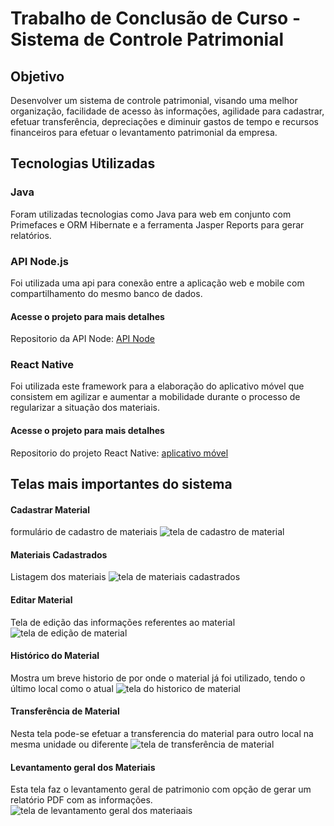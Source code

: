 # Trabalho de Conclusão de Curso - Sistema de Controle Patrimonial

## Objetivo
 Desenvolver um sistema de controle patrimonial, visando uma melhor organização, facilidade de acesso às informações, agilidade para cadastrar, efetuar transferência, depreciações e diminuir gastos de tempo e recursos financeiros para efetuar o levantamento patrimonial da empresa.

## Tecnologias Utilizadas
### Java
 Foram utilizadas tecnologias como Java para web em conjunto com Primefaces e ORM Hibernate e a ferramenta Jasper Reports para gerar relatórios.

### API Node.js
 Foi utilizada uma api para conexão entre a aplicação web e mobile com compartilhamento do mesmo banco de dados.

#### Acesse o projeto para mais detalhes
 Repositorio da API Node: [API Node](https://github.com/AlissonStochero/api-tcc)

### React Native
 Foi utilizada este framework para a elaboração do aplicativo móvel que consistem em agilizar e aumentar a mobilidade durante o processo de regularizar a situação dos materiais.

#### Acesse o projeto para mais detalhes
 Repositorio do projeto React Native: [aplicativo móvel](https://github.com/AlissonStochero/app-tcc)

## Telas mais importantes do sistema
#### Cadastrar Material
formulário de cadastro de materiais
![tela de cadastro de material](https://github.com/AlissonStochero/tcc/blob/master/imagens/cadastrar%20material.png)

#### Materiais Cadastrados
Listagem dos materiais
![tela de materiais cadastrados](https://github.com/AlissonStochero/tcc/blob/master/imagens/Materiais%20cadastrados.png)

#### Editar Material
Tela de edição das informações referentes ao material
![tela de edição de material](https://github.com/AlissonStochero/tcc/blob/master/imagens/editar%20material.png)

#### Histórico do Material
Mostra um breve historio de por onde o material já foi utilizado, tendo o último local como o atual
![tela do historico de material](https://github.com/AlissonStochero/tcc/blob/master/imagens/hitorico%20material.png)

#### Transferência de Material
Nesta tela pode-se efetuar a transferencia do material para outro local na mesma unidade ou diferente
![tela de transferência de material](https://github.com/AlissonStochero/tcc/blob/master/imagens/transferir%20material.png)

#### Levantamento geral dos Materiais
 Esta tela faz o levantamento geral de patrimonio com opção de gerar um relatório PDF com as informações.
![tela de levantamento geral dos materiaais](https://github.com/AlissonStochero/tcc/blob/master/imagens/levant%20geral.png)






